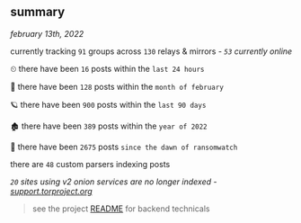 
## summary
_february 13th, 2022_

currently tracking `91` groups across `130` relays & mirrors - _`53` currently online_

⏲ there have been `16` posts within the `last 24 hours`

🦈 there have been `128` posts within the `month of february`

🪐 there have been `900` posts within the `last 90 days`

🏚 there have been `389` posts within the `year of 2022`

🦕 there have been `2675` posts `since the dawn of ransomwatch`

there are `48` custom parsers indexing posts

_`20` sites using v2 onion services are no longer indexed - [support.torproject.org](https://support.torproject.org/onionservices/v2-deprecation/)_

> see the project [README](https://github.com/thetanz/ransomwatch#ransomwatch--) for backend technicals

